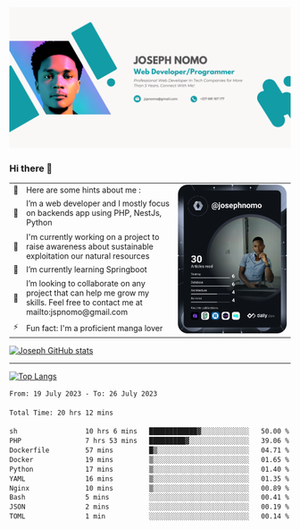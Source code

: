 ![Banner of my profile!](/Joseph_NOMO_NEW.png "Banner")

### Hi there 👋

<!--- | --  | 👋  | Here are some hints about me :                                                                                                 | <td rowspan=6><img src="/devcard.svg" width="400" alt="Joseph NOMO's Dev Card"/></td> |
| --- | --- | ------------------------------------------------------------------------------------------------------------------------------ | ------------------------------------------------------------------------------------- |
| --  | 🔭  | I’m a web developer and I mostly focus on backends app using PHP, NestJs, Python                                               |
| --  | 🦁  | I'm currently working on a project to raise awareness about sustainable exploitation our natural resources                     |
| --  | 🌱  | I’m currently learning Springboot                                                                                              |
| --  | 👯  | I’m looking to collaborate on any project that can help me grow my skills. Feel free to contact me at mailto:jspnomo@gmail.com |
| --  | ⚡  | Fun fact: I'm a proficient manga lover                                                                                         |
--->

<table>
    <tr>
        <td width="1%">👋</td>
        <td width="55%">Here are some hints about me :</td>
        <td rowspan=6 width="44%"><img src="/devcard.svg" width="400" alt="Joseph NOMO's Dev Card"/></td>
    </tr>
    <tr>
        <td>🔭</td>
        <td>I’m a web developer and I mostly focus on backends app using PHP, NestJs, Python</td>
    </tr>
    <tr>
        <td>🦁</td>
        <td>I'm currently working on a project to raise awareness about sustainable exploitation our natural resources</td>
    </tr>
    <tr>
        <td>🌱</td>
        <td>I’m currently learning Springboot</td>
    </tr>
    <tr>
        <td>👯</td>
        <td>I’m looking to collaborate on any project that can help me grow my skills. Feel free to contact me at mailto:jspnomo@gmail.com</td>
    </tr>
    <tr>
        <td>⚡</td>
        <td>Fun fact: I'm a proficient manga lover</td>
    </tr>

</table>

[![Joseph GitHub stats](https://github-readme-stats-seven-sigma-53.vercel.app/api?username=Jspascal)](https://github.com/Jspascal/github-readme-stats)

---

[![Top Langs](https://github-readme-stats-seven-sigma-53.vercel.app/api/top-langs/?username=Jspascal&layout=compact)](https://github.com/Jspascal/github-readme-stats)

<!--START_SECTION:waka-->

```txt
From: 19 July 2023 - To: 26 July 2023

Total Time: 20 hrs 12 mins

sh                 10 hrs 6 mins   ████████████▓░░░░░░░░░░░░   50.00 %
PHP                7 hrs 53 mins   █████████▓░░░░░░░░░░░░░░░   39.06 %
Dockerfile         57 mins         █▒░░░░░░░░░░░░░░░░░░░░░░░   04.71 %
Docker             19 mins         ▒░░░░░░░░░░░░░░░░░░░░░░░░   01.65 %
Python             17 mins         ▒░░░░░░░░░░░░░░░░░░░░░░░░   01.40 %
YAML               16 mins         ▒░░░░░░░░░░░░░░░░░░░░░░░░   01.35 %
Nginx              10 mins         ▒░░░░░░░░░░░░░░░░░░░░░░░░   00.89 %
Bash               5 mins          ░░░░░░░░░░░░░░░░░░░░░░░░░   00.41 %
JSON               2 mins          ░░░░░░░░░░░░░░░░░░░░░░░░░   00.19 %
TOML               1 min           ░░░░░░░░░░░░░░░░░░░░░░░░░   00.14 %
```

<!--END_SECTION:waka-->
